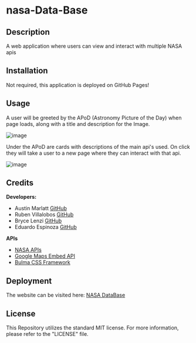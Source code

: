 # nasa-Data-Base

## Description

A web application where users can view and interact with multiple NASA apis

## Installation

Not required, this application is deployed on GitHub Pages!

## Usage

A user will be greeted by the APoD (Astronomy Picture of the Day) when page loads, along with a title and description for the Image.

![image](https://github.com/Austin-Marlatt/nasa-data-base/assets/148661094/2083d218-d06d-4b97-92b3-667e4d504307)

Under the APoD are cards with descriptions of the main api's used. On click they will take a user to a new page where they can interact with that api.

![image](https://github.com/Austin-Marlatt/nasa-data-base/assets/148661094/4c1210ed-3067-4e47-9716-ceb9e14bbb9d)

## Credits

**Developers:**

- Austin Marlatt [GitHub](https://github.com/Austin-Marlatt)
- Ruben Villalobos [GitHub](https://github.com/Rubenvill0811)
- Bryce Lenzi [GitHub](https://github.com/Rezovos)
- Eduardo Espinoza [GitHub](https://github.com/Edesp1)

**APIs**
 - [NASA APIs](https://api.nasa.gov/)
 - [Google Maps Embed API](https://developers.google.com/maps/documentation/embed/get-started)
 - [Bulma CSS Framework](https://bulma.io/)

 ## Deployment

 The website can be visited here: [NASA DataBase](https://austin-marlatt.github.io/nasa-data-base/)

 ## License

This Repository utilizes the standard MIT license.
For more information, please refer to the "LICENSE" file.
